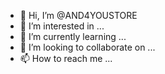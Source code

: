 - 👋 Hi, I’m @AND4YOUSTORE
- 👀 I’m interested in ...
- 🌱 I’m currently learning ...
- 💞️ I’m looking to collaborate on ...
- 📫 How to reach me ...

<!---
AND4YOUSTORE/AND4YOUSTORE is a ✨ special ✨ repository because its `README.md` (this file) appears on your GitHub profile.
You can click the Preview link to take a look at your changes.
--->
